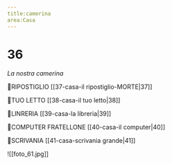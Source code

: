 ```yaml
---
title:camerina
area:Casa
---
```

# 36
_La nostra camerina_

👀RIPOSTIGLIO [[37-casa-il ripostiglio-MORTE|37]]

👀TUO LETTO [[38-casa-il tuo letto|38]]

👀LINRERIA [[39-casa-la libreria|39]]

👀COMPUTER FRATELLONE [[40-casa-il computer|40]]

👀SCRIVANIA [[41-casa-scrivania grande|41]]

![[foto_61.jpg]]